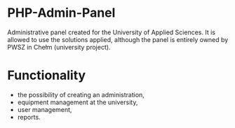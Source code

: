 # PHP-Admin-Panel
Administrative panel created for the University of Applied Sciences. It is allowed to use the solutions applied, although the panel is entirely owned by PWSZ in Chełm 
(university project).


# Functionality

- the possibility of creating an administration,
- equipment management at the university,
- user management,
- reports.
